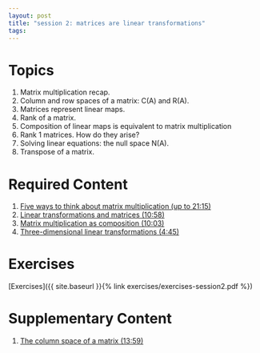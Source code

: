 ```yaml
---
layout: post
title: "session 2: matrices are linear transformations"
tags:
---
```


# Topics

1. Matrix multiplication recap.
2. Column and row spaces of a matrix: C(A) and R(A).
3. Matrices represent linear maps.
4. Rank of a matrix.
5. Composition of linear maps is equivalent to matrix multiplication
6. Rank 1 matrices. How do they arise?
7. Solving linear equations: the null space N(A).
8. Transpose of a matrix.


# Required Content

1. [Five ways to think about matrix multiplication (up to 21:15)](https://www.youtube.com/watch?v=FX4C-JpTFgY)
2. [Linear transformations and matrices (10:58)](https://www.youtube.com/watch?v=kYB8IZa5AuE&list=PLZHQObOWTQDPD3MizzM2xVFitgF8hE_ab&index=3)
3. [Matrix multiplication as composition (10:03)](https://www.youtube.com/watch?v=XkY2DOUCWMU&list=PLZHQObOWTQDPD3MizzM2xVFitgF8hE_ab&index=4)
4. [Three-dimensional linear transformations (4:45)](https://www.youtube.com/watch?v=rHLEWRxRGiM&list=PLZHQObOWTQDPD3MizzM2xVFitgF8hE_ab&index=5)


# Exercises

[Exercises]({{ site.baseurl }}{% link exercises/exercises-session2.pdf %})

# Supplementary Content

1. [The column space of a matrix (13:59)](https://www.youtube.com/watch?v=azzrfdysfI0)
